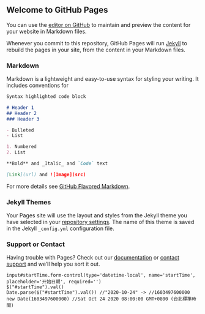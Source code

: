## Welcome to GitHub Pages

You can use the [editor on GitHub](https://github.com/PrettySmile/alsa.github.io/edit/gh-pages/index.md) to maintain and preview the content for your website in Markdown files.

Whenever you commit to this repository, GitHub Pages will run [Jekyll](https://jekyllrb.com/) to rebuild the pages in your site, from the content in your Markdown files.

### Markdown

Markdown is a lightweight and easy-to-use syntax for styling your writing. It includes conventions for

```markdown
Syntax highlighted code block

# Header 1
## Header 2
### Header 3

- Bulleted
- List

1. Numbered
2. List

**Bold** and _Italic_ and `Code` text

[Link](url) and ![Image](src)
```

For more details see [GitHub Flavored Markdown](https://guides.github.com/features/mastering-markdown/).

### Jekyll Themes

Your Pages site will use the layout and styles from the Jekyll theme you have selected in your [repository settings](https://github.com/PrettySmile/alsa.github.io/settings). The name of this theme is saved in the Jekyll `_config.yml` configuration file.

### Support or Contact

Having trouble with Pages? Check out our [documentation](https://docs.github.com/categories/github-pages-basics/) or [contact support](https://github.com/contact) and we’ll help you sort it out.

```
input#startTime.form-control(type='datetime-local', name='startTime', placeholder='开始日期', required='')
$("#startTime").val()
Date.parse($("#startTime").val()) //"2020-10-24" -> //1603497600000
new Date(1603497600000) //Sat Oct 24 2020 08:00:00 GMT+0800 (台北標準時間)
```
